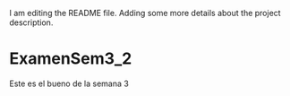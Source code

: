 I am editing the README file. Adding some more details about the project description.
# ExamenSem3_2
Este es el bueno de la semana 3
